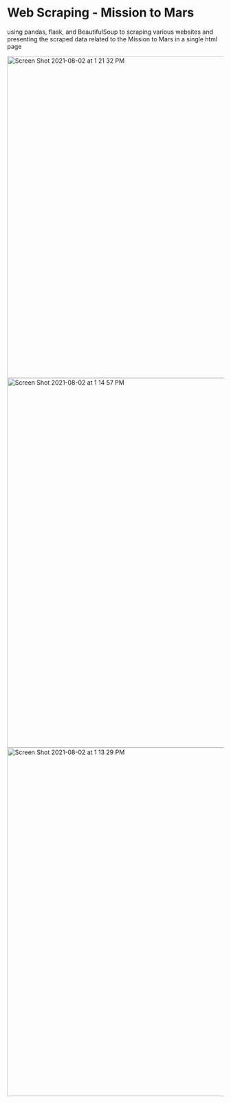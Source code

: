 # Web Scraping - Mission to Mars
using pandas, flask, and BeautifulSoup to scraping various websites and presenting the scraped data related to the Mission to Mars in a single html page 


<img width="747" alt="Screen Shot 2021-08-02 at 1 21 32 PM" src="https://user-images.githubusercontent.com/51308869/127919060-0725b358-cb8c-45d2-b2aa-dd0376cf024c.png">



<img width="858" alt="Screen Shot 2021-08-02 at 1 14 57 PM" src="https://user-images.githubusercontent.com/51308869/127918777-40108ab8-2636-466e-9d26-e7bc215adf5d.png">



<img width="809" alt="Screen Shot 2021-08-02 at 1 13 29 PM" src="https://user-images.githubusercontent.com/51308869/127918810-2f88b863-3a41-4d38-a370-09a1cf6cb7f8.png">
